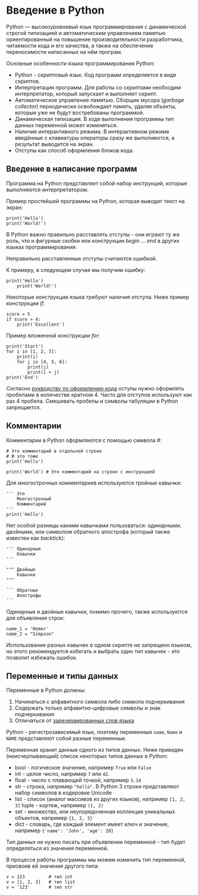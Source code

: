 # Введение в Python

Python — высокоуровневый язык программирования с динамической строгой типизацией и автоматическим управлением памятью ориентированный на повышение производительности разработчика, читаемости кода и его качества, а также на обеспечение переносимости написанных на нём програм.

Основные особенности языка программирования Python:

- Python - cкриптовый язык. Код программ определяется в виде скриптов.
- Интерпретация программ. Для работы со скриптами необходим интерпретатор, который запускает и выполняет скрипт.
- Автоматическое управление памятью. Сборщик мусора (_garbage collector_) периодически освобождает память, удаляя объекты, которые уже не будут востребованы программой.
- Динамическая типизация. В ходе выполнения программы тип данных переменной может изменяться.
- Наличие интерактивного режима. В интерактивном режиме введённые с клавиатуры операторы сразу же выполняются, а результат выводится на экран.
- Отступы как способ оформления блоков кода.

## Введение в написание программ

Программа на Python представляет собой набор инструкций, которые выполняются интерпретатором.

Пример простейшей программы на Python, которая выводит текст на экран:

    print('Hello')
    print('World!')

В Python важно правильно расставлять отступы - они играют ту же роль, что и фигурные скобки или конструкции _begin ... end_ в других языках программирования.

Неправильно расставленные отступы считаются ошибкой.

К примеру, в следующем случае мы получим ошибку:

    print('Hello')
        print('World!')

Некоторые конструкции языка требуют наличия отступа. Ниже пример конструкции _if_:

    score = 5
    if score > 4:
        print('Excellent')

Пример вложенной конструкции _for_:

    print('Start')
    for i in [1, 2, 3]:
        print(i)
        for j in [4, 5, 6]:
            print(j)
            print(i + j)
    print('End')

Согласно [рукводству по оформлению кода](https://www.python.org/dev/peps/pep-0008/) оступы нужно оформлять пробелами в количестве кратном 4. Часто для отступов используют как раз 4 пробела. Смешивать пробелы и символы табуляции в Python запрещается.

## Комментарии

Комментарии в Python оформляются с помощью символа _#_:

    # Это комментарий в отдельной строке
    # И это тоже
    print('Hello')

    print('World') # Это комментарий на строке с инструкцией

Для многострочных комментариев используются тройные кавычки:

    ''' Это 
        Многострочный
        Комментарий
    '''
    print('Hello')

Нет особой разницы какими кавычками пользоваться: одинарными, двойными, или символом обратного апострофа (который также известен как _backtick_):

    ''' Одинарные
        Кавычки
    '''

    """ Двойные
        Кавычки
    """

    ``` Обратные
        Апострофы
    ```

Одинарные и двойные кавычки, помимо прочего, также используются для объявления строк:

    name_1 = 'Homer'
    name_2 = "Simpson"

Использование разных кавычек в одном скрипте не запрещено языком, но этого рекомендуется избегать и выбрать один тип кавычек - это позволит избежать ошибок.

## Переменные и типы данных

Переменные в Python должны:

1. Начинаться с алфавитного символа либо символа подчеркивания
2. Содержать только алфавитно-цифровые символы и знак подчеркивания
3. Отличаться от [зарезервированных слов языка](https://docs.python.org/3/reference/lexical_analysis.html#keywords)

Python - регистрозависимый язык, поэтому переменные `name`, `Name` и `NAME` представляют собой разные переменные.

Переменная хранит данные одного из типов данных. Ниже приведен (неисчерпывающий) список некоторых типов данных в Python:

- bool - логическое значение, например `True` или `False`
- int - целое число, например `7` или `42`.
- float - число с плавающей точкой, например `3.14`
- str - строка, например `"hello"`. В Python 3 строки представляют набор символов в кодировке Unicode
- list - список (аналог массивов из других языков), например `[1, 2, 3]`
tuple - кортеж, например `(1, 2)`
- set - множество, или неупорядоченная коллекция уникальных объектов, например `{1, 2, 3}`
- dict - словарь, где каждый элемент имеет ключ и значение, например `{'name': 'John', 'age': 20}`

Тип данных не нужно писать при объявлении переменной - тип будет определяться из значения переменной.

В процессе работы программы мы можем изменить тип переменной, присвоив ей значение другого типа:

    v = 123         # тип int
    v = [1, 2, 3]   # тип list
    v = '123'       # тип str
